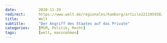 ```yaml
---
date:          2020-11-29
redirect:      https://www.welt.de/regionales/hamburg/article221195938/Stefan-Aust-Nun-wird-in-die-familiaeren-Einheiten-buergerlicher-Bereiche-eingegriffen.html
title:         Welt
subtitle:      "Der Angriff des Staates auf das Private"
categories:    [MSM, Politik, Recht]
tags:          [welt, massnahmen]
---
```

